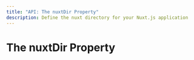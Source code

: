 ```yaml
---
title: "API: The nuxtDir Property"
description: Define the nuxt directory for your Nuxt.js application
---
```


# The nuxtDir Property

